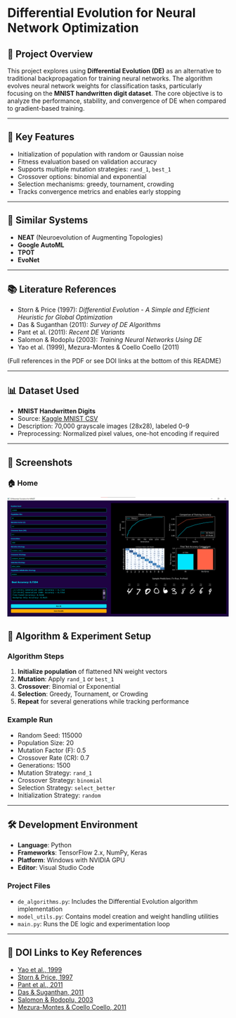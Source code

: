 
# Differential Evolution for Neural Network Optimization

## 📌 Project Overview

This project explores using **Differential Evolution (DE)** as an alternative to traditional backpropagation for training neural networks. The algorithm evolves neural network weights for classification tasks, particularly focusing on the **MNIST handwritten digit dataset**. The core objective is to analyze the performance, stability, and convergence of DE when compared to gradient-based training.

---

## 🚀 Key Features

- Initialization of population with random or Gaussian noise
- Fitness evaluation based on validation accuracy
- Supports multiple mutation strategies: `rand_1`, `best_1`
- Crossover options: binomial and exponential
- Selection mechanisms: greedy, tournament, crowding
- Tracks convergence metrics and enables early stopping

---

## 🧠 Similar Systems

- **NEAT** (Neuroevolution of Augmenting Topologies)
- **Google AutoML**
- **TPOT**
- **EvoNet**

---

## 📚 Literature References

- Storn & Price (1997): *Differential Evolution - A Simple and Efficient Heuristic for Global Optimization*
- Das & Suganthan (2011): *Survey of DE Algorithms*
- Pant et al. (2011): *Recent DE Variants*
- Salomon & Rodoplu (2003): *Training Neural Networks Using DE*
- Yao et al. (1999), Mezura-Montes & Coello Coello (2011)

(Full references in the PDF or see DOI links at the bottom of this README)

---

## 📊 Dataset Used

- **MNIST Handwritten Digits**
- Source: [Kaggle MNIST CSV](https://www.kaggle.com/datasets/oddrationale/mnist-in-csv)
- Description: 70,000 grayscale images (28x28), labeled 0–9
- Preprocessing: Normalized pixel values, one-hot encoding if required

---
## 📸 Screenshots

### 🏠 Home
![Home](results/image.png)


## 🧪 Algorithm & Experiment Setup

### Algorithm Steps

1. **Initialize population** of flattened NN weight vectors
2. **Mutation**: Apply `rand_1` or `best_1`
3. **Crossover**: Binomial or Exponential
4. **Selection**: Greedy, Tournament, or Crowding
5. **Repeat** for several generations while tracking performance

### Example Run

- Random Seed: 115000  
- Population Size: 20  
- Mutation Factor (F): 0.5  
- Crossover Rate (CR): 0.7  
- Generations: 1500  
- Mutation Strategy: `rand_1`  
- Crossover Strategy: `binomial`  
- Selection Strategy: `select_better`  
- Initialization Strategy: `random`

---

## 🛠 Development Environment

- **Language**: Python  
- **Frameworks**: TensorFlow 2.x, NumPy, Keras  
- **Platform**: Windows with NVIDIA GPU  
- **Editor**: Visual Studio Code  

### Project Files

- `de_algorithms.py`: Includes the Differential Evolution algorithm implementation
- `model_utils.py`: Contains model creation and weight handling utilities
- `main.py`: Runs the DE logic and experimentation loop

---

## 🔗 DOI Links to Key References

- [Yao et al., 1999](https://doi.org/10.1109/4235.771163)
- [Storn & Price, 1997](https://doi.org/10.1023/A:1008202821328)
- [Pant et al., 2011](https://doi.org/10.1007/s00500-010-0641-4)
- [Das & Suganthan, 2011](https://doi.org/10.1109/TEVC.2010.2059031)
- [Salomon & Rodoplu, 2003](https://doi.org/10.1109/IJCNN.2003.1223514)
- [Mezura-Montes & Coello Coello, 2011](https://doi.org/10.1016/j.swevo.2011.10.001)
